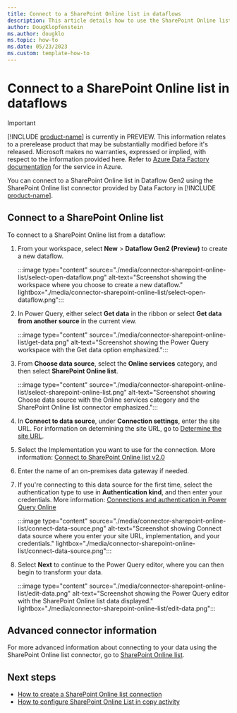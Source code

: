 ```yaml
---
title: Connect to a SharePoint Online list in dataflows
description: This article details how to use the SharePoint Online list connector in Microsoft Fabric to connect to a SharePoint Online list in dataflows.
author: DougKlopfenstein
ms.author: dougklo
ms.topic: how-to
ms.date: 05/23/2023
ms.custom: template-how-to 
---
```


# Connect to a SharePoint Online list in dataflows

> [!IMPORTANT]
> [!INCLUDE [product-name](../includes/product-name.md)] is currently in PREVIEW.
> This information relates to a prerelease product that may be substantially modified before it's released. Microsoft makes no warranties, expressed or implied, with respect to the information provided here. Refer to [Azure Data Factory documentation](/azure/data-factory/) for the service in Azure.

You can connect to a SharePoint Online list in Dataflow Gen2 using the SharePoint Online list connector provided by Data Factory in [!INCLUDE [product-name](../includes/product-name.md)].

## Connect to a SharePoint Online list

To connect to a SharePoint Online list from a dataflow:

1. From your workspace, select **New** > **Dataflow Gen2 (Preview)** to create a new dataflow.

   :::image type="content" source="./media/connector-sharepoint-online-list/select-open-dataflow.png" alt-text="Screenshot showing the workspace where you choose to create a new dataflow." lightbox="./media/connector-sharepoint-online-list/select-open-dataflow.png":::

1. In Power Query, either select **Get data** in the ribbon or select **Get data from another source** in the current view.

   :::image type="content" source="./media/connector-sharepoint-online-list/get-data.png" alt-text="Screenshot showing the Power Query workspace with the Get data option emphasized.":::

1. From **Choose data source**, select the **Online services** category, and then select **SharePoint Online list**.

   :::image type="content" source="./media/connector-sharepoint-online-list/select-sharepoint-online-list.png" alt-text="Screenshot showing Choose data source with the Online services category and the SharePoint Online list connector emphasized.":::

1. In **Connect to data source**, under **Connection settings**, enter the site URL. For information on determining the site URL, go to [Determine the site URL](/power-query/connectors/sharepoint-online-list#determine-the-site-url).

1. Select the Implementation you want to use for the connection. More information: [Connect to SharePoint Online list v2.0](/power-query/connectors/sharepoint-online-list#connect-to-sharepoint-online-list-v20)

1. Enter the name of an on-premises data gateway if needed.

1. If you're connecting to this data source for the first time, select the authentication type to use in **Authentication kind**, and then enter your credentials. More information: [Connections and authentication in Power Query Online](/power-query/connection-authentication-pqo)

   :::image type="content" source="./media/connector-sharepoint-online-list/connect-data-source.png" alt-text="Screenshot showing Connect data source where you enter your site URL, implementation, and your credentials." lightbox="./media/connector-sharepoint-online-list/connect-data-source.png":::

1. Select **Next** to continue to the Power Query editor, where you can then begin to transform your data.

   :::image type="content" source="./media/connector-sharepoint-online-list/edit-data.png" alt-text="Screenshot showing the Power Query editor with the SharePoint Online list data displayed." lightbox="./media/connector-sharepoint-online-list/edit-data.png":::

## Advanced connector information

For more advanced information about connecting to your data using the SharePoint Online list connector, go to [SharePoint Online list](/power-query/connectors/sharepoint-online-list).

## Next steps

- [How to create a SharePoint Online list connection](connector-sharepoint-online-list.md)
- [How to configure SharePoint Online List in copy activity](connector-sharepoint-online-list-copy-activity.md)
